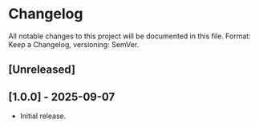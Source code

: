 ﻿# Changelog

All notable changes to this project will be documented in this file.
Format: Keep a Changelog, versioning: SemVer.

## [Unreleased]


## [1.0.0] - 2025-09-07
- Initial release.
